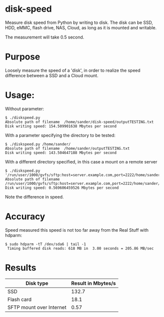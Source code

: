 # disk-speed
Measure disk speed from Python by writing to disk. 
The disk can be SSD, HDD, eMMC, flash drive, NAS, Cloud, as long as it is mounted and writable.

The measurement will take 0.5 second.

# Purpose

Loosely measure the speed of a 'disk', in order to realize the speed difference between a SSD and a Cloud mount.

# Usage:

Without parameter:

```
$ ./diskspeed.py 
Absolute path of filename  /home/sander/disk-speed/outputTESTING.txt
Disk writing speed: 154.509901638 Mbytes per second
```



With a parameter specifying the directory to be tested:
```
$ ./diskspeed.py /home/sander/
Absolute path of filename  /home/sander/outputTESTING.txt
Disk writing speed: 143.504647188 Mbytes per second
```

With a different directory specified, in this case a mount on a remote server
```
$ ./diskspeed.py '/run/user/1000/gvfs/sftp:host=server.example.com,port=2222/home/sander/'
Absolute path of filename  /run/user/1000/gvfs/sftp:host=server.example.com,port=2222/home/sander/outputTESTING.txt
Disk writing speed: 0.569606459526 Mbytes per second
```
Note the difference in speed.

# Accuracy

Speed measured this speed is not too far away from the Real Stuff with hdparm:
```
$ sudo hdparm -tT /dev/sda6 | tail -1
 Timing buffered disk reads: 618 MB in  3.00 seconds = 205.86 MB/sec
```

# Results

Disk type  | Result in Mbytes/s
------------- | -------------
SSD  | 132.7
Flash card  | 18.1
SFTP mount over Internet | 0.57



 


